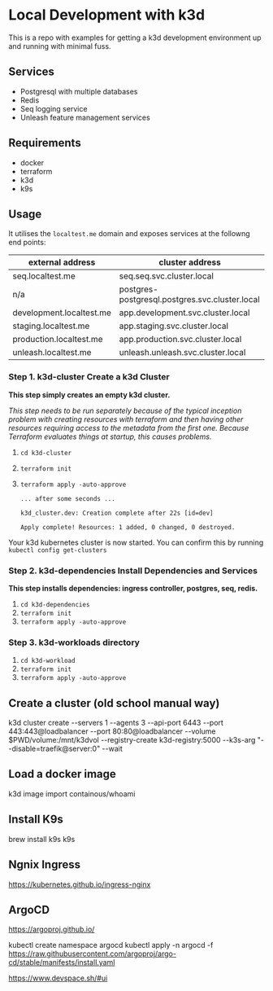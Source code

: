 # Local Development with k3d

This is a repo with examples for getting a k3d development environment up and running with minimal fuss.

## Services

* Postgresql with multiple databases
* Redis
* Seq logging service
* Unleash feature management services


## Requirements

* docker
* terraform
* k3d
* k9s

## Usage

It utilises the `localtest.me` domain and exposes services at the followng end points:

| external address | cluster address |
| -- | -- |
| seq.localtest.me | seq.seq.svc.cluster.local |
| n/a | postgres-postgresql.postgres.svc.cluster.local |
| development.localtest.me | app.development.svc.cluster.local |
| staging.localtest.me | app.staging.svc.cluster.local |
| production.localtest.me | app.production.svc.cluster.local |
| unleash.localtest.me | unleash.unleash.svc.cluster.local |

### Step 1. **k3d-cluster** Create a k3d Cluster

**This step simply creates an empty k3d cluster.**

*This step needs to be run separately because of the typical inception problem with creating resources with terraform and then having other resources requiring access to the metadata from the first one.  Because Terraform evaluates things at startup, this causes problems.*

1. `cd k3d-cluster`
2. `terraform init`
3. `terraform apply -auto-approve`

    
    ```
    ... after some seconds ...

    k3d_cluster.dev: Creation complete after 22s [id=dev]

    Apply complete! Resources: 1 added, 0 changed, 0 destroyed.
    ```

Your k3d kubernetes cluster is now started.  You can confirm this by running `kubectl config get-clusters`


### Step 2. **k3d-dependencies** Install Dependencies and Services

**This step installs dependencies: ingress controller, postgres, seq, redis.**

1. `cd k3d-dependencies`
2. `terraform init`
3. `terraform apply -auto-approve`


### Step 3. **k3d-workloads** directory

1. `cd k3d-workload`
2. `terraform init`
3. `terraform apply -auto-approve`



## Create a cluster (old school manual way)

k3d cluster create --servers 1 --agents 3 --api-port 6443 --port 443:443@loadbalancer --port 80:80@loadbalancer --volume $PWD/volume:/mnt/k3dvol --registry-create k3d-registry:5000 --k3s-arg "--disable=traefik@server:0" --wait

## Load a docker image

k3d image import containous/whoami

## Install K9s 

brew install k9s
k9s

## Ngnix Ingress
https://kubernetes.github.io/ingress-nginx

## ArgoCD
https://argoproj.github.io/

kubectl create namespace argocd
kubectl apply -n argocd -f https://raw.githubusercontent.com/argoproj/argo-cd/stable/manifests/install.yaml

https://www.devspace.sh/#ui
